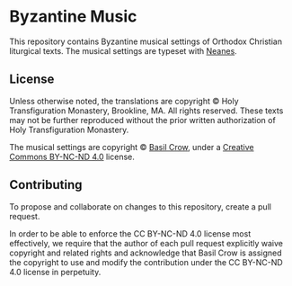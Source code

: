 # Byzantine Music

This repository contains Byzantine musical settings of Orthodox Christian liturgical texts.
The musical settings are typeset with [Neanes](https://github.com/danielgarthur/neanes).

## License

Unless otherwise noted, the translations are copyright © Holy Transfiguration Monastery, Brookline, MA. All rights reserved.
These texts may not be further reproduced without the prior written authorization of Holy Transfiguration Monastery.

The musical settings are copyright © [Basil Crow](https://basilcrow.com), under a [Creative Commons BY-NC-ND 4.0](http://creativecommons.org/licenses/by-nc-nd/4.0/?ref=chooser-v1) license.

## Contributing

To propose and collaborate on changes to this repository, create a pull request.

In order to be able to enforce the CC BY-NC-ND 4.0 license most effectively,
we require that the author of each pull request explicitly waive copyright and related rights
and acknowledge that Basil Crow is assigned the copyright to use and modify the contribution under the CC BY-NC-ND 4.0 license in perpetuity.
